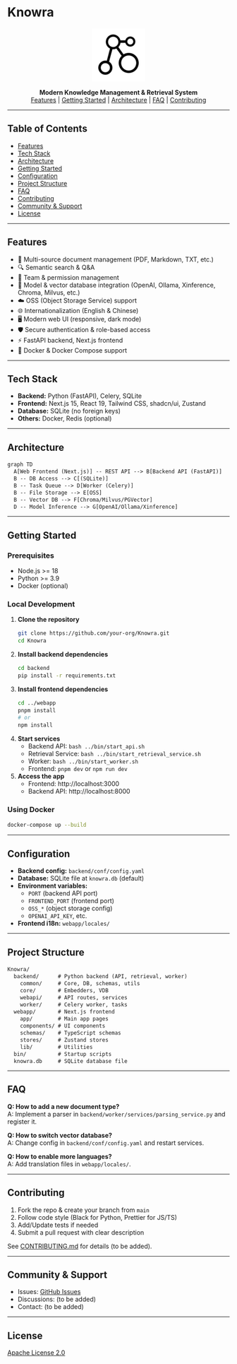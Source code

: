 # Knowra

<p align="center">
  <img src="webapp/public/knowra.svg" alt="Knowra Logo" width="120" />
</p>

<p align="center">
  <b>Modern Knowledge Management & Retrieval System</b><br/>
  <a href="#features">Features</a> | <a href="#getting-started">Getting Started</a> | <a href="#architecture">Architecture</a> | <a href="#faq">FAQ</a> | <a href="#contributing">Contributing</a>
</p>

---

## Table of Contents
- [Features](#features)
- [Tech Stack](#tech-stack)
- [Architecture](#architecture)
- [Getting Started](#getting-started)
- [Configuration](#configuration)
- [Project Structure](#project-structure)
- [FAQ](#faq)
- [Contributing](#contributing)
- [Community & Support](#community--support)
- [License](#license)

---

## Features
- 📄 Multi-source document management (PDF, Markdown, TXT, etc.)
- 🔍 Semantic search & Q&A
- 👥 Team & permission management
- 🧠 Model & vector database integration (OpenAI, Ollama, Xinference, Chroma, Milvus, etc.)
- ☁️ OSS (Object Storage Service) support
- 🌐 Internationalization (English & Chinese)
- 🖥️ Modern web UI (responsive, dark mode)
- 🛡️ Secure authentication & role-based access
- ⚡ FastAPI backend, Next.js frontend
- 🐳 Docker & Docker Compose support

---

## Tech Stack
- **Backend:** Python (FastAPI), Celery, SQLite
- **Frontend:** Next.js 15, React 19, Tailwind CSS, shadcn/ui, Zustand
- **Database:** SQLite (no foreign keys)
- **Others:** Docker, Redis (optional)

---

## Architecture
```mermaid
graph TD
  A[Web Frontend (Next.js)] -- REST API --> B[Backend API (FastAPI)]
  B -- DB Access --> C[(SQLite)]
  B -- Task Queue --> D[Worker (Celery)]
  B -- File Storage --> E[OSS]
  B -- Vector DB --> F[Chroma/Milvus/PGVector]
  D -- Model Inference --> G[OpenAI/Ollama/Xinference]
```

---

## Getting Started

### Prerequisites
- Node.js >= 18
- Python >= 3.9
- Docker (optional)

### Local Development
1. **Clone the repository**
   ```bash
   git clone https://github.com/your-org/Knowra.git
   cd Knowra
   ```
2. **Install backend dependencies**
   ```bash
   cd backend
   pip install -r requirements.txt
   ```
3. **Install frontend dependencies**
   ```bash
   cd ../webapp
   pnpm install
   # or
   npm install
   ```
4. **Start services**
   - Backend API: `bash ../bin/start_api.sh`
   - Retrieval Service: `bash ../bin/start_retrieval_service.sh`
   - Worker: `bash ../bin/start_worker.sh`
   - Frontend: `pnpm dev` or `npm run dev`
5. **Access the app**
   - Frontend: http://localhost:3000
   - Backend API: http://localhost:8000

### Using Docker
```bash
docker-compose up --build
```

---

## Configuration
- **Backend config:** `backend/conf/config.yaml`
- **Database:** SQLite file at `knowra.db` (default)
- **Environment variables:**
  - `PORT` (backend API port)
  - `FRONTEND_PORT` (frontend port)
  - `OSS_*` (object storage config)
  - `OPENAI_API_KEY`, etc.
- **Frontend i18n:** `webapp/locales/`

---

## Project Structure
```
Knowra/
  backend/      # Python backend (API, retrieval, worker)
    common/     # Core, DB, schemas, utils
    core/       # Embedders, VDB
    webapi/     # API routes, services
    worker/     # Celery worker, tasks
  webapp/       # Next.js frontend
    app/        # Main app pages
    components/ # UI components
    schemas/    # TypeScript schemas
    stores/     # Zustand stores
    lib/        # Utilities
  bin/          # Startup scripts
  knowra.db     # SQLite database file
```

---

## FAQ
**Q: How to add a new document type?**  
A: Implement a parser in `backend/worker/services/parsing_service.py` and register it.

**Q: How to switch vector database?**  
A: Change config in `backend/conf/config.yaml` and restart services.

**Q: How to enable more languages?**  
A: Add translation files in `webapp/locales/`.

---

## Contributing
1. Fork the repo & create your branch from `main`
2. Follow code style (Black for Python, Prettier for JS/TS)
3. Add/Update tests if needed
4. Submit a pull request with clear description

See [CONTRIBUTING.md](CONTRIBUTING.md) for details (to be added).

---

## Community & Support
- Issues: [GitHub Issues](https://github.com/your-org/Knowra/issues)
- Discussions: (to be added)
- Contact: (to be added)

---

## License
[Apache License 2.0](LICENSE) 